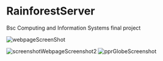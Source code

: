 # RainforestServer
Bsc Computing and Information Systems final project

![webpageScreenShot](https://user-images.githubusercontent.com/45234288/97469530-6c441500-193e-11eb-9ac9-9cbef434d8b8.png)

![screenshotWebpageScreenshot2](https://user-images.githubusercontent.com/45234288/102140137-be8db680-3e56-11eb-90b4-93dc08c60dcf.png)
![pprGlobeScreenshot](https://user-images.githubusercontent.com/45234288/102140142-bfbee380-3e56-11eb-8dd9-fbb1986a6845.png)


